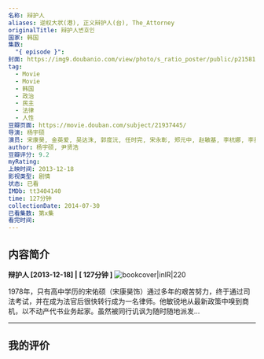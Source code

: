 ```yaml
---
名称: 辩护人
aliases: 逆权大状(港), 正义辩护人(台), The_Attorney
originalTitle: 辩护人변호인
国家: 韩国
集数:
  "{ episode }":
封面: https://img9.doubanio.com/view/photo/s_ratio_poster/public/p2158166535.webp
tag:
  - Movie
  - Movie
  - 韩国
  - 政治
  - 民主
  - 法律
  - 人性
豆瓣页面: https://movie.douban.com/subject/21937445/
导演: 杨宇硕
演员: 宋康昊, 金英爱, 吴达洙, 郭度沅, 任时完, 宋永彰, 郑元中, 赵敏基, 李杭娜, 李星民, 车光洙, 韩基重, 沈熙燮, 赵莞基, 李姃垠, 朴成根, 郑俊元, 李真熙, 朴修荣, 李率求, 张利雨, 权五镇, 崔正贤, 薛昌熙, 杨明宪, 黄健, 曹善默, 刘河福, 杨道贤, 全光镇, 申承勇, 金佳英, 李善熙
author: 杨宇硕, 尹贤浩
豆瓣评分: 9.2
myRating:
上映时间: 2013-12-18
影视类型: 剧情
状态: 已看
IMDb: tt3404140
time: 127分钟
collectionDate: 2014-07-30
已看集数: 第x集
看完时间:
---
```

## 内容简介

**辩护人 [2013-12-18] | [ 127分钟 ]** ![bookcover|inlR|220](https://img9.doubanio.com/view/photo/s_ratio_poster/public/p2158166535.webp)

1978年，只有高中学历的宋佑硕（宋康昊饰）通过多年的艰苦努力，终于通过司法考试，并在成为法官后很快转行成为一名律师。他敏锐地从最新政策中嗅到商机，以不动产代书业务起家。虽然被同行讥讽为随时随地派发...

---

## 我的评价
